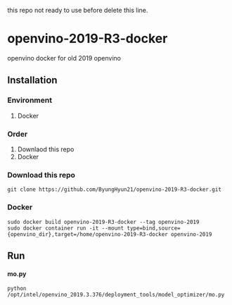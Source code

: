 this repo not ready to use before delete this line.

# openvino-2019-R3-docker

openvino docker for old 2019 openvino

## Installation

### Environment
 1. Docker

### Order
 1. Downlaod this repo
 2. Docker
 
### Download this repo
```
git clone https://github.com/ByungHyun21/openvino-2019-R3-docker.git
```

### Docker
```
sudo docker build openvino-2019-R3-docker --tag openvino-2019
sudo docker container run -it --mount type=bind,source={openvino_dir},target=/home/openvino-2019-R3-docker openvino-2019
```

## Run

#### mo.py
```
python /opt/intel/openvino_2019.3.376/deployment_tools/model_optimizer/mo.py 
```

